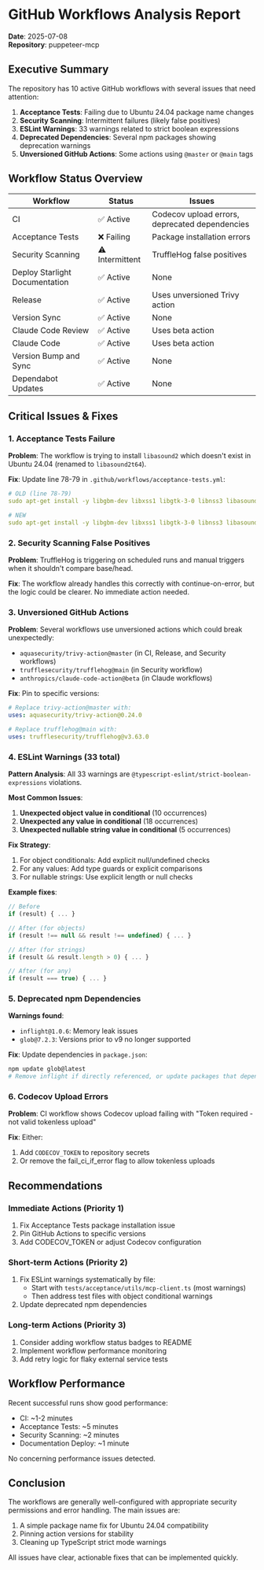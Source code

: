 # GitHub Workflows Analysis Report

**Date**: 2025-07-08  
**Repository**: puppeteer-mcp

## Executive Summary

The repository has 10 active GitHub workflows with several issues that need attention:

1. **Acceptance Tests**: Failing due to Ubuntu 24.04 package name changes
2. **Security Scanning**: Intermittent failures (likely false positives)
3. **ESLint Warnings**: 33 warnings related to strict boolean expressions
4. **Deprecated Dependencies**: Several npm packages showing deprecation warnings
5. **Unversioned GitHub Actions**: Some actions using `@master` or `@main` tags

## Workflow Status Overview

| Workflow                       | Status          | Issues                                         |
| ------------------------------ | --------------- | ---------------------------------------------- |
| CI                             | ✅ Active       | Codecov upload errors, deprecated dependencies |
| Acceptance Tests               | ❌ Failing      | Package installation errors                    |
| Security Scanning              | ⚠️ Intermittent | TruffleHog false positives                     |
| Deploy Starlight Documentation | ✅ Active       | None                                           |
| Release                        | ✅ Active       | Uses unversioned Trivy action                  |
| Version Sync                   | ✅ Active       | None                                           |
| Claude Code Review             | ✅ Active       | Uses beta action                               |
| Claude Code                    | ✅ Active       | Uses beta action                               |
| Version Bump and Sync          | ✅ Active       | None                                           |
| Dependabot Updates             | ✅ Active       | None                                           |

## Critical Issues & Fixes

### 1. Acceptance Tests Failure

**Problem**: The workflow is trying to install `libasound2` which doesn't exist in Ubuntu 24.04
(renamed to `libasound2t64`).

**Fix**: Update line 78-79 in `.github/workflows/acceptance-tests.yml`:

```yaml
# OLD (line 78-79)
sudo apt-get install -y libgbm-dev libxss1 libgtk-3-0 libnss3 libasound2

# NEW
sudo apt-get install -y libgbm-dev libxss1 libgtk-3-0 libnss3 libasound2t64 || sudo apt-get install -y libgbm-dev libxss1 libgtk-3-0 libnss3 libasound2
```

### 2. Security Scanning False Positives

**Problem**: TruffleHog is triggering on scheduled runs and manual triggers when it shouldn't
compare base/head.

**Fix**: The workflow already handles this correctly with continue-on-error, but the logic could be
clearer. No immediate action needed.

### 3. Unversioned GitHub Actions

**Problem**: Several workflows use unversioned actions which could break unexpectedly:

- `aquasecurity/trivy-action@master` (in CI, Release, and Security workflows)
- `trufflesecurity/trufflehog@main` (in Security workflow)
- `anthropics/claude-code-action@beta` (in Claude workflows)

**Fix**: Pin to specific versions:

```yaml
# Replace trivy-action@master with:
uses: aquasecurity/trivy-action@0.24.0

# Replace trufflehog@main with:
uses: trufflesecurity/trufflehog@v3.63.0
```

### 4. ESLint Warnings (33 total)

**Pattern Analysis**: All 33 warnings are `@typescript-eslint/strict-boolean-expressions`
violations.

**Most Common Issues**:

1. **Unexpected object value in conditional** (10 occurrences)
2. **Unexpected any value in conditional** (18 occurrences)
3. **Unexpected nullable string value in conditional** (5 occurrences)

**Fix Strategy**:

1. For object conditionals: Add explicit null/undefined checks
2. For any values: Add type guards or explicit comparisons
3. For nullable strings: Use explicit length or null checks

**Example fixes**:

```typescript
// Before
if (result) { ... }

// After (for objects)
if (result !== null && result !== undefined) { ... }

// After (for strings)
if (result && result.length > 0) { ... }

// After (for any)
if (result === true) { ... }
```

### 5. Deprecated npm Dependencies

**Warnings found**:

- `inflight@1.0.6`: Memory leak issues
- `glob@7.2.3`: Versions prior to v9 no longer supported

**Fix**: Update dependencies in `package.json`:

```bash
npm update glob@latest
# Remove inflight if directly referenced, or update packages that depend on it
```

### 6. Codecov Upload Errors

**Problem**: CI workflow shows Codecov upload failing with "Token required - not valid tokenless
upload"

**Fix**: Either:

1. Add `CODECOV_TOKEN` to repository secrets
2. Or remove the fail_ci_if_error flag to allow tokenless uploads

## Recommendations

### Immediate Actions (Priority 1)

1. Fix Acceptance Tests package installation issue
2. Pin GitHub Actions to specific versions
3. Add CODECOV_TOKEN or adjust Codecov configuration

### Short-term Actions (Priority 2)

1. Fix ESLint warnings systematically by file:
   - Start with `tests/acceptance/utils/mcp-client.ts` (most warnings)
   - Then address test files with object conditional warnings
2. Update deprecated npm dependencies

### Long-term Actions (Priority 3)

1. Consider adding workflow status badges to README
2. Implement workflow performance monitoring
3. Add retry logic for flaky external service tests

## Workflow Performance

Recent successful runs show good performance:

- CI: ~1-2 minutes
- Acceptance Tests: ~5 minutes
- Security Scanning: ~2 minutes
- Documentation Deploy: ~1 minute

No concerning performance issues detected.

## Conclusion

The workflows are generally well-configured with appropriate security permissions and error
handling. The main issues are:

1. A simple package name fix for Ubuntu 24.04 compatibility
2. Pinning action versions for stability
3. Cleaning up TypeScript strict mode warnings

All issues have clear, actionable fixes that can be implemented quickly.
